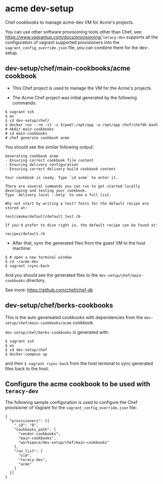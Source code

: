 # acme dev-setup

Chef cookbooks to manage acme-dev VM for Acme's projects.

You can use other software provisioning tools other than Chef, see: https://www.vagrantup.com/docs/provisioning/
`teracy-dev` supports all the configuration of vagrant supported provisioners into the
`vagrant_config_override.json` file, you can combine them for the dev-setup.


## dev-setup/chef/main-cookbooks/acme cookbook

- This Chef project is used to manage the VM for the Acme's projects.

- The Acme Chef project was initial generated by the following commands:

```
$ vagrant ssh
$ ws
$ cd dev-setup/chef/
$ docker run --rm -it -v $(pwd):/opt/app -w /opt/app chef/chefdk bash
# mkdir main-cookbooks
# cd main-cookbooks
# chef generate cookbook acme
```

You should see the similar following output:

```
Generating cookbook acme
- Ensuring correct cookbook file content
- Ensuring delivery configuration
- Ensuring correct delivery build cookbook content

Your cookbook is ready. Type `cd acme` to enter it.

There are several commands you can run to get started locally developing and testing your cookbook.
Type `delivery local --help` to see a full list.

Why not start by writing a test? Tests for the default recipe are stored at:

test/smoke/default/default_test.rb

If you'd prefer to dive right in, the default recipe can be found at:

recipes/default.rb

```

- After that, sync the generated files from the guest VM to the host machine:

```
$ # open a new terminal window
$ cd ~/acme-dev
$ vagrant rsync-back
```

And you should see the generated files to the `dev-setup/chef/main-cookbooks` directory.

See more: https://github.com/chef/chef-dk


## dev-setup/chef/berks-cookbooks


This is the auto genereated cookbooks with dependencies from
the `dev-setup/chef/main-cookbooks/acme` cookbook.


`dev-setup/chef/berks-cookbooks` is generated with:

```
$ vagrant ssh
$ ws
$ cd dev-setup/chef
$ docker-compose up
```

and then `$ vagrant rsync-back` from the host terminal to sync generated files back to the host.


## Configure the acme cookbook to be used with `teracy-dev`

The following sample configuration is used to configure the Chef provisioner of Vagrant
for the `vagrant_config_override.json` file:

```
{
  "provisioners": [{
    "_id": "0",
    "cookbooks_path": [
      "vendor-cookbooks",
      "main-cookbooks",
      "workspace/dev-setup/chef/main-cookbooks"
    ],
    "run_list": [
      "vim",
      "teracy-dev",
      "acme"
    ]
  }]
}
```
